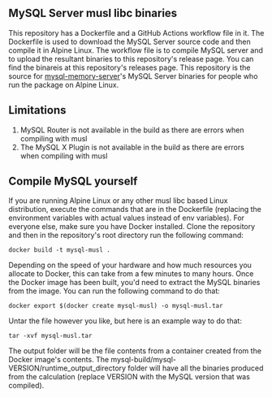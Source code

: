 ## MySQL Server musl libc binaries

This repository has a Dockerfile and a GitHub Actions workflow file in it. The Dockerfile is used to download the MySQL Server source code and then compile it in Alpine Linux. The workflow file is to compile MySQL server and to upload the resultant binaries to this repository's release page. You can find the binareis at this repository's releases page. This repository is the source for [mysql-memory-server](https://github.com/Sebastian-Webster/mysql-memory-server-nodejs)'s MySQL Server binaries for people who run the package on Alpine Linux.

## Limitations

1. MySQL Router is not available in the build as there are errors when compiling with musl
2. The MySQL X Plugin is not available in the build as there are errors when compiling with musl

## Compile MySQL yourself

If you are running Alpine Linux or any other musl libc based Linux distribution, execute the commands that are in the Dockerfile (replacing the environment variables with actual values instead of env variables). For everyone else, make sure you have Docker installed. Clone the repository and then in the repository's root directory run the following command:

```docker build -t mysql-musl .```

Depending on the speed of your hardware and how much resources you allocate to Docker, this can take from a few minutes to many hours. Once the Docker image has been built, you'd need to extract the MySQL binaries from the image. You can run the following command to do that:

```docker export $(docker create mysql-musl) -o mysql-musl.tar```

Untar the file however you like, but here is an example way to do that:

```tar -xvf mysql-musl.tar```

The output folder will be the file contents from a container created from the Docker image's contents. The mysql-build/mysql-VERSION/runtime_output_directory folder will have all the binaries produced from the calculation (replace VERSION with the MySQL version that was compiled).
